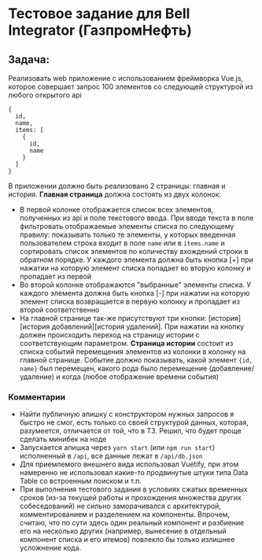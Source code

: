 # Тестовое задание для Bell Integrator (ГазпромНефть)

## Задача:
Реализовать web приложение с использованием фреймворка Vue.js, которое совершает
запрос 100 элементов со следующей структурой из любого открытого api
```
{
  id,
  name,
  items: [
    {
      id,
      name
    }
  ]
}
```
В приложении должно быть реализовано 2 страницы: главная и история.
**Главная страница** должна состоять из двух колонок:
- В первой колонке отображается список всех элементов, полученных из api и поле текстового ввода. При вводе текста в поле фильтровать отображаемые элементы списка по следующему правилу: показывать только те элементы, у которых введенная пользователем строка
входит в поле `name` или в `items.name` и сортировать список элементов по количеству вхождений строки в обратном порядке.
У каждого элемента должна быть кнопка [+] при нажатии на которую элемент списка попадает во вторую колонку и пропадает из первой
- Во второй колонке отображаются "выбранные" элементы списка. У каждого элемента должна быть кнопка [-] при нажатии на которую элемент списка возвращается в первую колонку и пропадает из второй соответственно
- На главной странице так-же присутствуют три кнопки: [история][история добавлений][история удалений]. При нажатии на кнопку должен происходить переход на страницу истории с соответствующим параметром.
**Страница истории** состоит из списка событий перемещения элементов из колонки в колонку на главной странице. Событие должно показывать, какой элемент `{id, name}` был перемещен, какого рода было перемещение (добавление/удаление) и когда (любое отображение времени события)


### Комментарии
- Найти публичную апишку с конструктором нужных запросов я быстро не смог, есть только со своей структурой данных, которая, разумеется, отличается от той, что в ТЗ. Решил, что будет проще сделать минибек на ноде
- Запускается апишка через `yarn start` (или `npm run start`) исполненный в `/api`, все данные лежат в `/api/db.json`
- Для приемлемого внешнего вида использовал Vuetify, при этом намеренно не использовал какие-то продвинутые штуки типа Data Table со встроенным поиском и т.п.
- При выполнения тестового задания в условиях сжатых временных сроков (из-за текущей работы и прохождения множества других собеседований) не сильно заморачивался с архитектурой, комментированием и разделением на компоненты. Впрочем, считаю, что по сути здесь один реальный компонент и разбиение его на несколько других (например, вынесение в отдельный компонент списка и его итемов) повлекло бы только излишнее усложнение кода.

